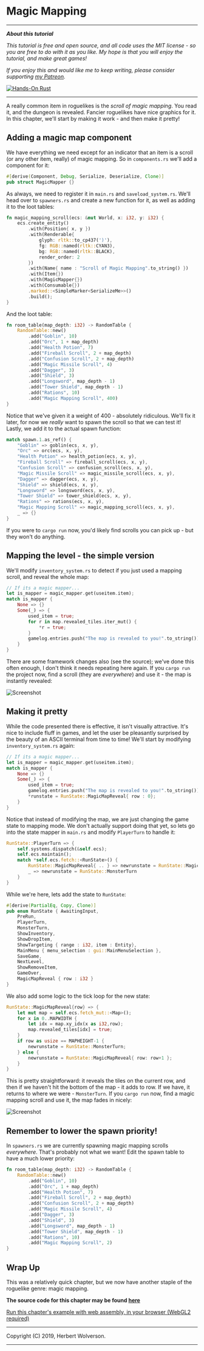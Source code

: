 # Magic Mapping

---

***About this tutorial***

*This tutorial is free and open source, and all code uses the MIT license - so you are free to do with it as you like. My hope is that you will enjoy the tutorial, and make great games!*

*If you enjoy this and would like me to keep writing, please consider supporting [my Patreon](https://www.patreon.com/blackfuture).*

[![Hands-On Rust](./beta-webBanner.jpg)](https://pragprog.com/titles/hwrust/hands-on-rust/)

---

A really common item in roguelikes is the *scroll of magic mapping*. You read it, and the dungeon is revealed. Fancier roguelikes have nice graphics for it. In this chapter, we'll start by making it work - and then make it pretty!

## Adding a magic map component

We have everything we need except for an indicator that an item is a scroll (or any other item, really) of magic mapping. So in `components.rs` we'll add a component for it:

```rust
#[derive(Component, Debug, Serialize, Deserialize, Clone)]
pub struct MagicMapper {}
```

As always, we need to register it in `main.rs` and `saveload_system.rs`. We'll head over to `spawners.rs` and create a new function for it, as well as adding it to the loot tables:

```rust
fn magic_mapping_scroll(ecs: &mut World, x: i32, y: i32) {
    ecs.create_entity()
        .with(Position{ x, y })
        .with(Renderable{
            glyph: rltk::to_cp437(')'),
            fg: RGB::named(rltk::CYAN3),
            bg: RGB::named(rltk::BLACK),
            render_order: 2
        })
        .with(Name{ name : "Scroll of Magic Mapping".to_string() })
        .with(Item{})
        .with(MagicMapper{})
        .with(Consumable{})
        .marked::<SimpleMarker<SerializeMe>>()
        .build();
}
```

And the loot table:

```rust
fn room_table(map_depth: i32) -> RandomTable {
    RandomTable::new()
        .add("Goblin", 10)
        .add("Orc", 1 + map_depth)
        .add("Health Potion", 7)
        .add("Fireball Scroll", 2 + map_depth)
        .add("Confusion Scroll", 2 + map_depth)
        .add("Magic Missile Scroll", 4)
        .add("Dagger", 3)
        .add("Shield", 3)
        .add("Longsword", map_depth - 1)
        .add("Tower Shield", map_depth - 1)
        .add("Rations", 10)
        .add("Magic Mapping Scroll", 400)
}
```

Notice that we've given it a weight of 400 - absolutely ridiculous. We'll fix it later, for now we *really* want to spawn the scroll so that we can test it! Lastly, we add it to the actual spawn function:

```rust
match spawn.1.as_ref() {
    "Goblin" => goblin(ecs, x, y),
    "Orc" => orc(ecs, x, y),
    "Health Potion" => health_potion(ecs, x, y),
    "Fireball Scroll" => fireball_scroll(ecs, x, y),
    "Confusion Scroll" => confusion_scroll(ecs, x, y),
    "Magic Missile Scroll" => magic_missile_scroll(ecs, x, y),
    "Dagger" => dagger(ecs, x, y),
    "Shield" => shield(ecs, x, y),
    "Longsword" => longsword(ecs, x, y),
    "Tower Shield" => tower_shield(ecs, x, y),
    "Rations" => rations(ecs, x, y),
    "Magic Mapping Scroll" => magic_mapping_scroll(ecs, x, y),
    _ => {}
}
```

If you were to `cargo run` now, you'd likely find scrolls you can pick up - but they won't do anything.

## Mapping the level - the simple version

We'll modify `inventory_system.rs` to detect if you just used a mapping scroll, and reveal the whole map:

```rust
// If its a magic mapper...
let is_mapper = magic_mapper.get(useitem.item);
match is_mapper {
    None => {}
    Some(_) => {
        used_item = true;
        for r in map.revealed_tiles.iter_mut() {
            *r = true;
        }
        gamelog.entries.push("The map is revealed to you!".to_string());
    }
}
```

There are some framework changes also (see the source); we've done this often enough, I don't think it needs repeating here again. If you `cargo run` the project now, find a scroll (they are *everywhere*) and use it - the map is instantly revealed:

![Screenshot](./c20-s1.gif)

## Making it pretty

While the code presented there is effective, it isn't visually attractive. It's nice to include fluff in games, and let the user be pleasantly surprised by the beauty of an ASCII terminal from time to time! We'll start by modifying `inventory_system.rs` again:

```rust
// If its a magic mapper...
let is_mapper = magic_mapper.get(useitem.item);
match is_mapper {
    None => {}
    Some(_) => {
        used_item = true;
        gamelog.entries.push("The map is revealed to you!".to_string());
        *runstate = RunState::MagicMapReveal{ row : 0};
    }
}
```

Notice that instead of modifying the map, we are just changing the game state to mapping mode. We don't actually support doing that yet, so lets go into the state mapper in `main.rs` and modify `PlayerTurn` to handle it:

```rust
RunState::PlayerTurn => {
    self.systems.dispatch(&self.ecs);
    self.ecs.maintain();
    match *self.ecs.fetch::<RunState>() {
        RunState::MagicMapReveal{ .. } => newrunstate = RunState::MagicMapReveal{ row: 0 },
        _ => newrunstate = RunState::MonsterTurn
    }                
}
```

While we're here, lets add the state to `RunState`:

```rust
#[derive(PartialEq, Copy, Clone)]
pub enum RunState { AwaitingInput, 
    PreRun, 
    PlayerTurn, 
    MonsterTurn, 
    ShowInventory, 
    ShowDropItem, 
    ShowTargeting { range : i32, item : Entity},
    MainMenu { menu_selection : gui::MainMenuSelection },
    SaveGame,
    NextLevel,
    ShowRemoveItem,
    GameOver,
    MagicMapReveal { row : i32 }
}
```

We also add some logic to the tick loop for the new state:

```rust
RunState::MagicMapReveal{row} => {
    let mut map = self.ecs.fetch_mut::<Map>();
    for x in 0..MAPWIDTH {
        let idx = map.xy_idx(x as i32,row);
        map.revealed_tiles[idx] = true;
    }
    if row as usize == MAPHEIGHT-1 {
        newrunstate = RunState::MonsterTurn;
    } else {
        newrunstate = RunState::MagicMapReveal{ row: row+1 };
    }
}
```

This is pretty straightforward: it reveals the tiles on the current row, and then if we haven't hit the bottom of the map - it adds to row. If we have, it returns to where we were - `MonsterTurn`. If you `cargo run` now, find a magic mapping scroll and use it, the map fades in nicely:

![Screenshot](./c20-s2.gif)

## Remember to lower the spawn priority!

In `spawners.rs` we are currently spawning magic mapping scrolls *everywhere*. That's probably not what we want! Edit the spawn table to have a much lower priority:

```rust
fn room_table(map_depth: i32) -> RandomTable {
    RandomTable::new()
        .add("Goblin", 10)
        .add("Orc", 1 + map_depth)
        .add("Health Potion", 7)
        .add("Fireball Scroll", 2 + map_depth)
        .add("Confusion Scroll", 2 + map_depth)
        .add("Magic Missile Scroll", 4)
        .add("Dagger", 3)
        .add("Shield", 3)
        .add("Longsword", map_depth - 1)
        .add("Tower Shield", map_depth - 1)
        .add("Rations", 10)
        .add("Magic Mapping Scroll", 2)
}
```

## Wrap Up

This was a relatively quick chapter, but we now have another staple of the roguelike genre: magic mapping.


**The source code for this chapter may be found [here](https://github.com/thebracket/rustrogueliketutorial/tree/master/chapter-20-magicmapping)**

[Run this chapter's example with web assembly, in your browser (WebGL2 required)](https://bfnightly.bracketproductions.com/rustbook/wasm/chapter-20-magicmapping/)

---

Copyright (C) 2019, Herbert Wolverson.

---
